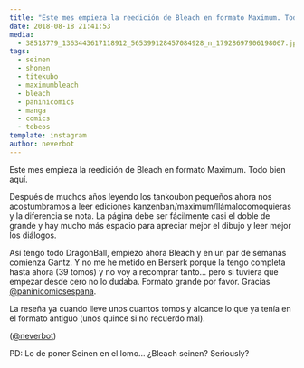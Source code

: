 ```yaml
---
title: "Este mes empieza la reedición de Bleach en formato Maximum. Todo bien aquí"
date: 2018-08-18 21:41:53
media: 
  - 38518779_1363443617118912_565399128457084928_n_17928697906198067.jpg
tags: 
  - seinen
  - shonen
  - titekubo
  - maximumbleach
  - bleach
  - paninicomics
  - manga
  - comics
  - tebeos
template: instagram
author: neverbot
---
```


Este mes empieza la reedición de Bleach en formato Maximum. Todo bien aquí.

Después de muchos años leyendo los tankoubon pequeños ahora nos acostumbramos a leer ediciones kanzenban/maximum/llámalocomoquieras y la diferencia se nota. La página debe ser fácilmente casi el doble de grande y hay mucho más espacio para apreciar mejor el dibujo y leer mejor los diálogos.

Así tengo todo DragonBall, empiezo ahora Bleach y en un par de semanas comienza Gantz. Y no me he metido en Berserk porque la tengo completa hasta ahora (39 tomos) y no voy a recomprar tanto... pero si tuviera que empezar desde cero no lo dudaba. Formato grande por favor. Gracias [@paninicomicsespana](https://instagram.com/paninicomicsespana).

La reseña ya cuando lleve unos cuantos tomos y alcance lo que ya tenía en el formato antiguo (unos quince si no recuerdo mal).

([@neverbot](https://instagram.com/neverbot))

PD: Lo de poner Seinen en el lomo... ¿Bleach seinen? Seriously?
